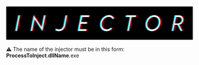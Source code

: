 ![Logo](https://github.com/SxRip/Injector/blob/main/assets/Injector.png)

⚠ The name of the injector must be in this form: **ProcessToInject**.**dllName**.exe
